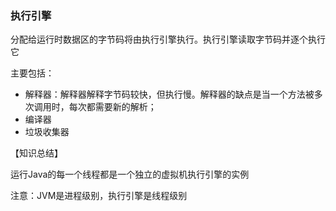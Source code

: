 ### 执行引擎

分配给运行时数据区的字节码将由执行引擎执行。执行引擎读取字节码并逐个执行它

主要包括：

* 解释器：解释器解释字节码较快，但执行慢。解释器的缺点是当一个方法被多次调用时，每次都需要新的解析；
* 编译器
* 垃圾收集器

【知识总结】

运行Java的每一个线程都是一个独立的虚拟机执行引擎的实例

注意：JVM是进程级别，执行引擎是线程级别

